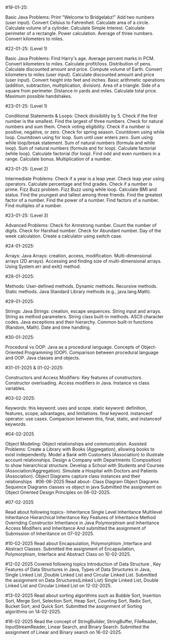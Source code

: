 #19-01-25:

Basic Java Problems:
Print "Welcome to Bridgelabz!"
Add two numbers (user input).
Convert Celsius to Fahrenheit.
Calculate area of a circle.
Calculate volume of a cylinder.
Calculate Simple Interest.
Calculate perimeter of a rectangle.
Power calculation.
Average of three numbers.
Convert kilometers to miles.

#22-01-25: (Level 1)

Basic Java Problems:
Find Harry's age.
Average percent marks in PCM.
Convert kilometers to miles.
Calculate profit/loss.
Distribution of pens.
Calculate discounted amount and price.
Compute volume of Earth.
Convert kilometers to miles (user input).
Calculate discounted amount and price (user input).
Convert height into feet and inches.
Basic arithmetic operations (addition, subtraction, multiplication, division).
Area of a triangle.
Side of a square from perimeter.
Distance in yards and miles.
Calculate total price.
Maximum possible handshakes.

#23-01-25: (Level 1)

Conditional Statements & Loops:
Check divisibility by 5.
Check if the first number is the smallest.
Find the largest of three numbers.
Check for natural numbers and sum them.
Check voting eligibility.
Check if a number is positive, negative, or zero.
Check for spring season.
Countdown using while loop.
Countdown using for loop.
Sum until user enters zero.
Sum using while loop/break statement.
Sum of natural numbers (formula and while loop).
Sum of natural numbers (formula and for loop).
Calculate factorial (while loop).
Calculate factorial (for loop).
Find odd and even numbers in a range.
Calculate bonus.
Multiplication of a number.

#23-01-25: (Level 2)

Intermediate Problems:
Check if a year is a leap year.
Check leap year using operators.
Calculate percentage and find grades.
Check if a number is prime.
Fizz Buzz problem.
Fizz Buzz using while loop.
Calculate BMI and status.
Find the youngest and tallest among three friends.
Find the greatest factor of a number.
Find the power of a number.
Find factors of a number.
Find multiples of a number.

#23-01-25: (Level 3)

Advanced Problems:
Check for Armstrong number.
Count the number of digits.
Check for Harshad number.
Check for Abundant number.
Day of the week calculation.
Create a calculator using switch case.

#24-01-2025:

Arrays:
Java Arrays: creation, access, modification.
Multi-dimensional arrays (2D arrays).
Accessing and finding size of multi-dimensional arrays.
Using System.err and exit() method.

#28-01-2025:

Methods:
User-defined methods.
Dynamic methods.
Recursive methods.
Static methods.
Java Standard Library methods (e.g., java.lang.Math).

#29-01-2025:

Strings:
Java Strings: creation, escape sequences.
String input and arrays.
String as method parameters.
String class built-in methods.
ASCII character codes.
Java exceptions and their hierarchy.
Common built-in functions (Random, Math).
Date and time handling.

#30-01-2025:

Procedural vs OOP:
Java as a procedural language.
Concepts of Object-Oriented Programming (OOP).
Comparison between procedural language and OOP.
Java classes and objects.

#31-01-2025 & 01-02-2025:

Constructors and Access Modifiers:
Key features of constructors.
Constructor overloading.
Access modifiers in Java.
Instance vs class variables.

#03-02-2025:

Keywords:
this keyword: uses and scope.
static keyword: definition, features, scope, advantages, and limitations.
final keyword.
instanceof operator: use cases.
Comparison between this, final, static, and instanceof keywords.

#04-02-2025

Object Modeling: Object relationships and communication.
Assisted Problems: Create a Library with Books (Aggregation), allowing books to exist independently.
Model a Bank with Customers (Association) to illustrate account relationships. 
Design a Company with Departments (Composition) to show hierarchical structure. 
Develop a School with Students and Courses (Association/Aggregation). 
Simulate a Hospital with Doctors and Patients (Association). 
Object Diagrams capture class instances and their relationships
 
#06-06-2025
Read about-
Class Diagram
Object Diagrams
Sequence Diagrams
classes vs object in java
Submitted the assignment on Object Oriented Design Principles on 06-02-2025.

#07-02-2025

Read about following topics-
Inheritance
Single Level Inheritance
Multilevel Inheritance
Hierarchical Inheritance
Key Features of Inheritance
Method Overriding
Constructor Inheritance in Java
Polymorphism and Inheritance
Access Modifiers and Inheritance 
And submitted the assignment of Submission of Inheritance on 07-02-2025.

#10-02-2025
Read about Encapsulation, Polymorphism ,Interface and Abstract Classes.
Submitted the assignment of Encapsulation, Polymorphism, Interface and Abstract Class on 10-02-2025.

#12-02-2025
Covered following topics 
Introduction of Data Structure , Key Features of Data Structures in Java, Types of Data Structures in Java, Single Linked List ,Double Linked List and Circular Linked List.
Submitted the assignment on Data Structures(Linked List) Single Linked List, Double Linked List and Circular Linked List on 12-02-2025.
  
#13-02-2025
Read about sorting algorithms such as Bubble Sort, Insertion Sort, Merge Sort, Selection Sort,	Heap Sort,	Counting Sort, Radix Sort, Bucket Sort, and Quick Sort.
Submitted the assignment of Sorting algorithms on 14-02-2025.

#16-02-2025
Read the concept of StringBuilder, StringBuffer, FileReader, InputStreamReader, Linear Search, and Binary Search.
Submitted the assignment of Linear and Binary search on 16-02-2025.
